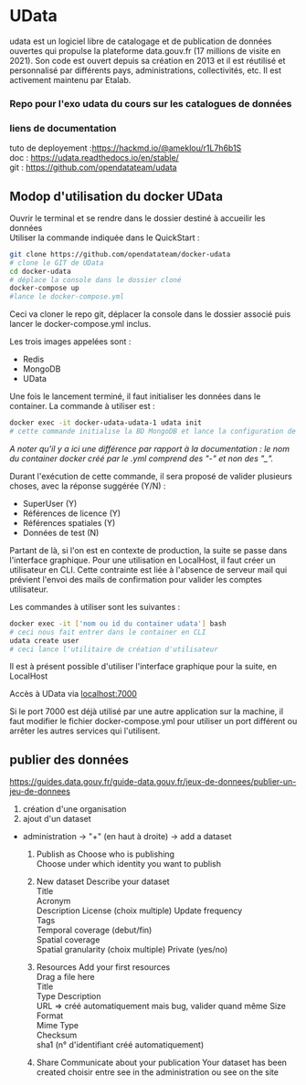 # UData
udata est un logiciel libre de catalogage et de publication de données ouvertes qui propulse la plateforme data.gouv.fr (17 millions de visite en 2021).
Son code est ouvert depuis sa création en 2013 et il est réutilisé et personnalisé par différents pays, administrations, collectivités, etc. 
Il est activement maintenu par Etalab. 
### Repo pour l'exo udata du cours sur les catalogues de données  

### liens de documentation  
tuto de deployement :https://hackmd.io/@ameklou/r1L7h6b1S  
doc : https://udata.readthedocs.io/en/stable/  
git : https://github.com/opendatateam/udata  

## Modop d'utilisation du docker UData

Ouvrir le terminal et se rendre dans le dossier destiné à accueilir les données  
Utiliser la commande indiquée dans le QuickStart :  

```bash
git clone https://github.com/opendatateam/docker-udata  
# clone le GIT de UData
cd docker-udata  
# déplace la console dans le dossier cloné
docker-compose up
#lance le docker-compose.yml
```
Ceci va cloner le repo git, déplacer la console dans le dossier associé puis lancer le docker-compose.yml inclus.  

Les trois images appelées sont :
- Redis
- MongoDB
- UData

Une fois le lancement terminé, il faut initialiser les données dans le container. La commande à utiliser est :

```bash
docker exec -it docker-udata-udata-1 udata init
# cette commande initialise la BD MongoDB et lance la configuration de UData
```
*A noter qu'il y a ici une différence par rapport à la documentation : le nom du container docker créé par le .yml comprend des "-" et non des "_".*

Durant l'exécution de cette commande, il sera proposé de valider plusieurs choses, avec la réponse suggérée (Y/N) :
- SuperUser (Y)
- Références de licence (Y)
- Références spatiales (Y)
- Données de test (N)

Partant de là, si l'on est en contexte de production, la suite se passe dans l'interface graphique. Pour une utilisation en LocalHost, il faut créer un utilisateur en CLI. Cette contrainte est liée à l'absence de serveur mail qui prévient l'envoi des mails de confirmation pour valider les comptes utilisateur.

Les commandes à utiliser sont les suivantes :

``` bash
docker exec -it ['nom ou id du container udata'] bash
# ceci nous fait entrer dans le container en CLI
udata create user
# ceci lance l'utilitaire de création d'utilisateur
```
Il est à présent possible d'utiliser l'interface graphique pour la suite, en LocalHost

Accès à UData via [localhost:7000](localhost:7000)


Si le port 7000 est déjà utilisé par une autre application sur la machine, il faut modifier le fichier docker-compose.yml pour utiliser un port différent ou arrêter les autres services qui l'utilisent.

## publier des données  
https://guides.data.gouv.fr/guide-data.gouv.fr/jeux-de-donnees/publier-un-jeu-de-donnees  

1. création d'une organisation
2. ajout d'un dataset
- administration \-> "+" (en haut à droite) \-> add a dataset  
    1. Publish as Choose who is publishing  
		Choose under which identity you want to publish  
    2. New dataset Describe your dataset  
		 Title  
		Acronym  
		Description 
		License  (choix multiple)
		Update frequency  
		Tags  
		Temporal coverage (debut/fin)  
		Spatial coverage  
		Spatial granularity  (choix multiple)
		Private  (yes/no)  
    3. Resources Add your first resources  
		Drag a file here  
				Title  
				Type
				Description  
				URL  => créé automatiquement mais bug, valider quand même
				Size  
				Format  
				Mime Type  
				Checksum  
				sha1  (n° d'identifiant créé automatiquement)

    4. Share Communicate about your publication 
			Your dataset has been created
			choisir entre see in the administration   ou see on the site
	
